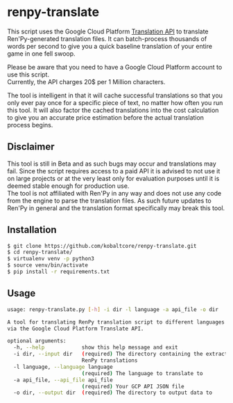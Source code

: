 # renpy-translate
This script uses the Google Cloud Platform [Translation API](https://cloud.google.com/translate) to translate Ren'Py-generated translation files. It can batch-process thousands of words per second to give you a quick baseline translation of your entire game in one fell swoop.

Please be aware that you need to have a Google Cloud Platform account to use this script.  
Currently, the API charges 20$ per 1 Million characters.

The tool is intelligent in that it will cache successful translations so that you only ever pay once for a specific piece of text, no matter how often you run this tool. It will also factor the cached translations into the cost calculation to give you an accurate price estimation before the actual translation process begins.

## Disclaimer
This tool is still in Beta and as such bugs may occur and translations may fail. Since the script requires access to a paid API it is advised to not use it on large projects or at the very least only for evaluation purposes until it is deemed stable enough for production use.  
The tool is not affiliated with Ren'Py in any way and does not use any code from the engine to parse the translation files. As such future updates to Ren'Py in general and the translation format specifically may break this tool.

## Installation
```bash
$ git clone https://github.com/kobaltcore/renpy-translate.git
$ cd renpy-translate/
$ virtualenv venv -p python3
$ source venv/bin/activate
$ pip install -r requirements.txt
```

## Usage
```bash
usage: renpy-translate.py [-h] -i dir -l language -a api_file -o dir

A tool for translating RenPy translation script to different languages
via the Google Cloud Platform Translate API.

optional arguments:
  -h, --help            show this help message and exit
  -i dir, --input dir   (required) The directory containing the extracted
                        RenPy translations
  -l language, --language language
                        (required) The language to translate to
  -a api_file, --api_file api_file
                        (required) Your GCP API JSON file
  -o dir, --output dir  (required) The directory to output data to
```
